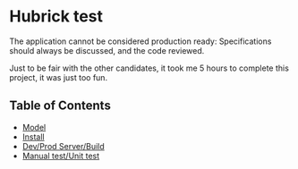 # Hubrick test

The application cannot be considered production ready: 
Specifications should always be discussed, and the code reviewed.

Just to be fair with the other candidates, it took me 5 hours to complete this project, it was just too fun.

## Table of Contents
* [Model](docs/Model.md)
* [Install](docs/Install.md)
* [Dev/Prod Server/Build](docs/Server.md)
* [Manual test/Unit test](docs/Test.md)
